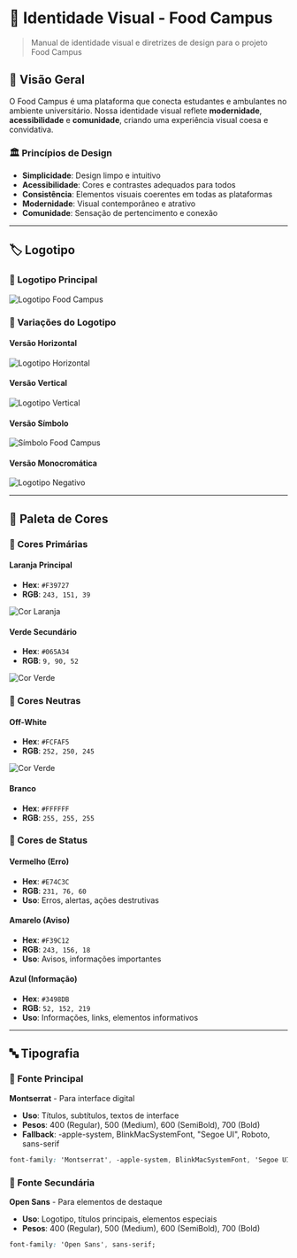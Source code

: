 # 🎨 Identidade Visual - Food Campus

> Manual de identidade visual e diretrizes de design para o projeto Food Campus

## 🎯 Visão Geral

O Food Campus é uma plataforma que conecta estudantes e ambulantes no ambiente universitário. Nossa identidade visual reflete **modernidade**, **acessibilidade** e **comunidade**, criando uma experiência visual coesa e convidativa.

### 🏛️ Princípios de Design

- **Simplicidade**: Design limpo e intuitivo
- **Acessibilidade**: Cores e contrastes adequados para todos
- **Consistência**: Elementos visuais coerentes em todas as plataformas
- **Modernidade**: Visual contemporâneo e atrativo
- **Comunidade**: Sensação de pertencimento e conexão

---

## 🏷️ Logotipo

### 📐 Logotipo Principal

![Logotipo Food Campus](../assets/logo.png)

### 🔄 Variações do Logotipo

#### Versão Horizontal
![Logotipo Horizontal](../assets/logo_horizontal.png)

#### Versão Vertical
![Logotipo Vertical](../assets/logo_vertical.png)

#### Versão Símbolo
![Símbolo Food Campus](../assets/logo_icon.png)

#### Versão Monocromática
![Logotipo Negativo](../assets/logo_mono.png)

---

## 🌈 Paleta de Cores

### 🎨 Cores Primárias

#### Laranja Principal
- **Hex**: `#F39727`
- **RGB**: `243, 151, 39`

![Cor Laranja](../assets/color_orange.png)

#### Verde Secundário
- **Hex**: `#065A34`
- **RGB**: `9, 90, 52`

![Cor Verde](../assets/color_green.png)

### 🎨 Cores Neutras

#### Off-White
- **Hex**: `#FCFAF5`
- **RGB**: `252, 250, 245`

![Cor Verde](../assets/color_offwhite.png)

#### Branco
- **Hex**: `#FFFFFF`
- **RGB**: `255, 255, 255`

### 🎨 Cores de Status

#### Vermelho (Erro)
- **Hex**: `#E74C3C`
- **RGB**: `231, 76, 60`
- **Uso**: Erros, alertas, ações destrutivas

#### Amarelo (Aviso)
- **Hex**: `#F39C12`
- **RGB**: `243, 156, 18`
- **Uso**: Avisos, informações importantes

#### Azul (Informação)
- **Hex**: `#3498DB`
- **RGB**: `52, 152, 219`
- **Uso**: Informações, links, elementos informativos

---

## 🔤 Tipografia

### 📝 Fonte Principal

**Montserrat** - Para interface digital
- **Uso**: Títulos, subtítulos, textos de interface
- **Pesos**: 400 (Regular), 500 (Medium), 600 (SemiBold), 700 (Bold)
- **Fallback**: -apple-system, BlinkMacSystemFont, "Segoe UI", Roboto, sans-serif

```css
font-family: 'Montserrat', -apple-system, BlinkMacSystemFont, 'Segoe UI', Roboto, sans-serif;
```

### 📝 Fonte Secundária

**Open Sans** - Para elementos de destaque
- **Uso**: Logotipo, títulos principais, elementos especiais
- **Pesos**: 400 (Regular), 500 (Medium), 600 (SemiBold), 700 (Bold)

```css
font-family: 'Open Sans', sans-serif;
```